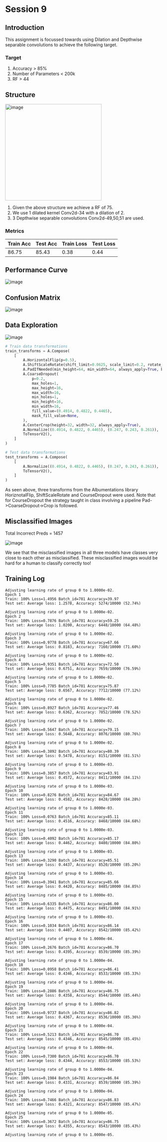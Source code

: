 # Session 9

## Introduction

This assignment is focussed towards using Dilation and Depthwise separable convolutions to achieve the following target.

### Target
1. Accuracy > 85%
2. Number of Parameters < 200k
3. RF > 44

## Structure

<img width="310" alt="image" src="https://github.com/Madhur-1/ERA-v1/assets/64495917/b67961de-de6f-4767-aa47-010640854b8f">

1. Given the above structure we achieve a RF of 75.
2. We use 1 dilated kernel Conv2d-34 with a dilation of 2.
3. 3 Depthwise separable convolutions Conv2d-49,50,51 are used.


### Metrics
| Train Acc | Test Acc | Train Loss | Test Loss |
|-----------|----------|------------|-----------|
| 86.75     | 85.43    | 0.38       | 0.44      |


## Performance Curve
![image](https://github.com/Madhur-1/ERA-v1/assets/64495917/b28d3855-1d60-443b-a7b3-ebcf46df50e1)

## Confusion Matrix

![image](https://github.com/Madhur-1/ERA-v1/assets/64495917/9c27e104-4cd7-43f8-8346-259ee755f38a)

## Data Exploration

![image](https://github.com/Madhur-1/ERA-v1/assets/64495917/ccfd4c54-b52a-4981-8026-e5f87ceefb3f)

```python
# Train data transformations
train_transforms = A.Compose(
    [
        A.HorizontalFlip(p=0.5),
        A.ShiftScaleRotate(shift_limit=0.0625, scale_limit=0.2, rotate_limit=10, p=0.2),
        A.PadIfNeeded(min_height=64, min_width=64, always_apply=True, border_mode=0),
        A.CoarseDropout(
            p=0.2,
            max_holes=1,
            max_height=16,
            max_width=16,
            min_holes=1,
            min_height=16,
            min_width=16,
            fill_value=(0.4914, 0.4822, 0.4465),
            mask_fill_value=None,
        ),
        A.CenterCrop(height=32, width=32, always_apply=True),
        A.Normalize((0.4914, 0.4822, 0.4465), (0.247, 0.243, 0.261)),
        ToTensorV2(),
    ]
)

# Test data transformations
test_transforms = A.Compose(
    [
        A.Normalize((0.4914, 0.4822, 0.4465), (0.247, 0.243, 0.261)),
        ToTensorV2(),
    ]
)

```

As seen above, three transforms from the Albumentations library HoriznotalFlip, ShiftScaleRotate and CourseDropout were used. Note that for CourseDropout the strategy taught in class involving a pipeline Pad->CoarseDropout->Crop is followed.

## Misclassified Images

Total Incorrect Preds = 1457

![image](https://github.com/Madhur-1/ERA-v1/assets/64495917/c16bb413-761c-4f71-b970-562f7199d347)


We see that the misclassified images in all three models have classes very close to each other as misclassified. These misclassified images would be hard for a human to classify correctly too!

## Training Log

```
Adjusting learning rate of group 0 to 1.0000e-02.
Epoch 1
Train: 100% Loss=1.4956 Batch_id=781 Accuracy=39.97
Test set: Average loss: 1.2578, Accuracy: 5274/10000 (52.74%)

Adjusting learning rate of group 0 to 1.0000e-02.
Epoch 2
Train: 100% Loss=0.7876 Batch_id=781 Accuracy=59.25
Test set: Average loss: 1.0200, Accuracy: 6448/10000 (64.48%)

Adjusting learning rate of group 0 to 1.0000e-02.
Epoch 3
Train: 100% Loss=0.9778 Batch_id=781 Accuracy=67.66
Test set: Average loss: 0.8183, Accuracy: 7160/10000 (71.60%)

Adjusting learning rate of group 0 to 1.0000e-02.
Epoch 4
Train: 100% Loss=0.9351 Batch_id=781 Accuracy=72.50
Test set: Average loss: 0.6751, Accuracy: 7659/10000 (76.59%)

Adjusting learning rate of group 0 to 1.0000e-02.
Epoch 5
Train: 100% Loss=0.7785 Batch_id=781 Accuracy=75.87
Test set: Average loss: 0.6567, Accuracy: 7712/10000 (77.12%)

Adjusting learning rate of group 0 to 1.0000e-02.
Epoch 6
Train: 100% Loss=0.8927 Batch_id=781 Accuracy=77.46
Test set: Average loss: 0.6362, Accuracy: 7852/10000 (78.52%)

Adjusting learning rate of group 0 to 1.0000e-02.
Epoch 7
Train: 100% Loss=0.5647 Batch_id=781 Accuracy=79.15
Test set: Average loss: 0.5648, Accuracy: 8076/10000 (80.76%)

Adjusting learning rate of group 0 to 1.0000e-02.
Epoch 8
Train: 100% Loss=0.3892 Batch_id=781 Accuracy=80.39
Test set: Average loss: 0.5478, Accuracy: 8151/10000 (81.51%)

Adjusting learning rate of group 0 to 1.0000e-03.
Epoch 9
Train: 100% Loss=0.3857 Batch_id=781 Accuracy=83.91
Test set: Average loss: 0.4572, Accuracy: 8411/10000 (84.11%)

Adjusting learning rate of group 0 to 1.0000e-03.
Epoch 10
Train: 100% Loss=0.8276 Batch_id=781 Accuracy=84.67
Test set: Average loss: 0.4582, Accuracy: 8428/10000 (84.28%)

Adjusting learning rate of group 0 to 1.0000e-03.
Epoch 11
Train: 100% Loss=0.0763 Batch_id=781 Accuracy=85.11
Test set: Average loss: 0.4516, Accuracy: 8468/10000 (84.68%)

Adjusting learning rate of group 0 to 1.0000e-03.
Epoch 12
Train: 100% Loss=0.4092 Batch_id=781 Accuracy=85.17
Test set: Average loss: 0.4462, Accuracy: 8480/10000 (84.80%)

Adjusting learning rate of group 0 to 1.0000e-03.
Epoch 13
Train: 100% Loss=0.3290 Batch_id=781 Accuracy=85.51
Test set: Average loss: 0.4437, Accuracy: 8520/10000 (85.20%)

Adjusting learning rate of group 0 to 1.0000e-03.
Epoch 14
Train: 100% Loss=0.3941 Batch_id=781 Accuracy=85.66
Test set: Average loss: 0.4420, Accuracy: 8485/10000 (84.85%)

Adjusting learning rate of group 0 to 1.0000e-03.
Epoch 15
Train: 100% Loss=0.6335 Batch_id=781 Accuracy=86.00
Test set: Average loss: 0.4475, Accuracy: 8491/10000 (84.91%)

Adjusting learning rate of group 0 to 1.0000e-03.
Epoch 16
Train: 100% Loss=0.1034 Batch_id=781 Accuracy=86.14
Test set: Average loss: 0.4407, Accuracy: 8542/10000 (85.42%)

Adjusting learning rate of group 0 to 1.0000e-04.
Epoch 17
Train: 100% Loss=0.2676 Batch_id=781 Accuracy=86.70
Test set: Average loss: 0.4395, Accuracy: 8539/10000 (85.39%)

Adjusting learning rate of group 0 to 1.0000e-04.
Epoch 18
Train: 100% Loss=0.0958 Batch_id=781 Accuracy=86.41
Test set: Average loss: 0.4346, Accuracy: 8533/10000 (85.33%)

Adjusting learning rate of group 0 to 1.0000e-04.
Epoch 19
Train: 100% Loss=0.2886 Batch_id=781 Accuracy=86.75
Test set: Average loss: 0.4358, Accuracy: 8544/10000 (85.44%)

Adjusting learning rate of group 0 to 1.0000e-04.
Epoch 20
Train: 100% Loss=0.9737 Batch_id=781 Accuracy=86.82
Test set: Average loss: 0.4367, Accuracy: 8536/10000 (85.36%)

Adjusting learning rate of group 0 to 1.0000e-04.
Epoch 21
Train: 100% Loss=0.5213 Batch_id=781 Accuracy=86.70
Test set: Average loss: 0.4346, Accuracy: 8545/10000 (85.45%)

Adjusting learning rate of group 0 to 1.0000e-04.
Epoch 22
Train: 100% Loss=0.7300 Batch_id=781 Accuracy=86.70
Test set: Average loss: 0.4344, Accuracy: 8553/10000 (85.53%)

Adjusting learning rate of group 0 to 1.0000e-04.
Epoch 23
Train: 100% Loss=0.1984 Batch_id=781 Accuracy=86.84
Test set: Average loss: 0.4331, Accuracy: 8539/10000 (85.39%)

Adjusting learning rate of group 0 to 1.0000e-04.
Epoch 24
Train: 100% Loss=0.7466 Batch_id=781 Accuracy=86.83
Test set: Average loss: 0.4321, Accuracy: 8547/10000 (85.47%)

Adjusting learning rate of group 0 to 1.0000e-05.
Epoch 25
Train: 100% Loss=0.3672 Batch_id=781 Accuracy=86.75
Test set: Average loss: 0.4355, Accuracy: 8543/10000 (85.43%)

Adjusting learning rate of group 0 to 1.0000e-05.
```
